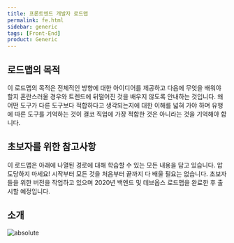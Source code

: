 ```yaml
---
title: 프론트엔드 개발자 로드맵
permalink: fe.html
sidebar: generic
tags: [Front-End]
product: Generic
---
```


## 로드맵의 목적
이 로드맵의 목적은 전체적인 방향에 대한 아이디어를 제공하고
다음에 무엇을 배워야 할지 혼란스러울 경우와 트렌드에 뒤떨어진 것을 배우지 않도록 안내하는 것입니다.
왜 어떤 도구가 다른 도구보다 적합하다고 생각되는지에 대한 이해를 넓혀 가야 하며
유행에 따른 도구를 기억하는 것이 결코 직업에 가장 적합한 것은 아니라는 것을 기억해야 합니다.

## 초보자를 위한 참고사항
이 로드맵은 아래에 나열된 경로에 대해 학습할 수 있는 모든 내용을 담고 있습니다.
압도당하지 마세요! 시작부터 모든 것을 처음부터 끝까지 다 배울 필요는 없습니다.
초보자들을 위한 버전을 작업하고 있으며 2020년 백엔드 및 데브옵스 로드맵을 완료한 후 출시할 예정입니다.

## 소개
<img data-action="zoom" src='{{ "/_docs/images/fe1.png" | relative_url }}' alt='absolute'>

